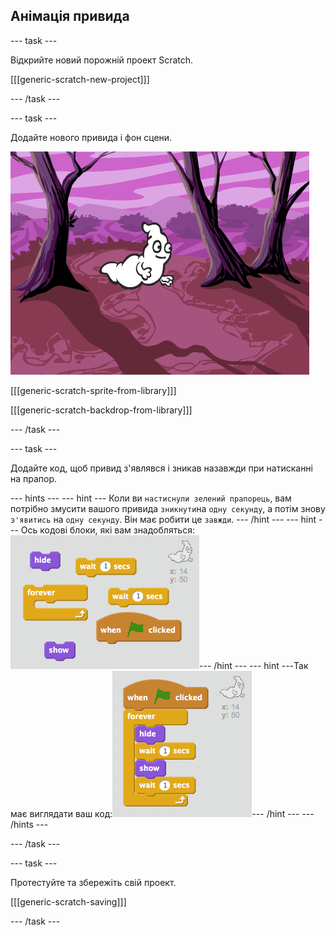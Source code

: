 ## Анімація привида

\--- task \---

Відкрийте новий порожній проект Scratch.

[[[generic-scratch-new-project]]]

\--- /task \---

\--- task \---

Додайте нового привида і фон сцени.

![скріншот](images/ghost-ghost.png)

[[[generic-scratch-sprite-from-library]]]

[[[generic-scratch-backdrop-from-library]]]

\--- /task \---

\--- task \---

Додайте код, щоб привид з'являвся і зникав назавжди при натисканні на прапор.

\--- hints \--- \--- hint \--- Коли ви `настиснули зелений прапорець`, вам потрібно змусити вашого привида `зникнути`на `одну секунду`, а потім знову `з'явитись` на `одну секунду`. Він має робити це `завжди`. \--- /hint \--- \--- hint \--- Ось кодові блоки, які вам знадобляться: ![screenshot](images/ghost-appear-blocks.png)\--- /hint \--- \--- hint \---Так має виглядати ваш код:![screenshot](images/ghost-appear-code.png)\--- /hint \--- \--- /hints \---

\--- /task \---

\--- task \---

Протестуйте та збережіть свій проект.

[[[generic-scratch-saving]]]

\--- /task \---